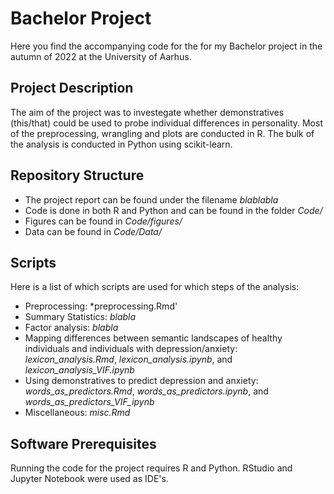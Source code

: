# Bachelor Project 

Here you find the accompanying code for the for my Bachelor project in the autumn of 2022 at the University of Aarhus.

## Project Description

The aim of the project was to investegate whether demonstratives (this/that) could be used to probe individual differences in personality.
Most of the preprocessing, wrangling and plots are conducted in R.
The bulk of the analysis is conducted in Python using scikit-learn.

## Repository Structure

* The project report can be found under the filename *blablabla*
* Code is done in both R and Python and can be found in the folder *Code/*
* Figures can be found in *Code/figures/*
* Data can be found in *Code/Data/*

## Scripts

Here is a list of which scripts are used for which steps of the analysis:

* Preprocessing: *preprocessing.Rmd'
* Summary Statistics: *blabla*
* Factor analysis: *blabla*
* Mapping differences between semantic landscapes of healthy individuals and individuals with depression/anxiety: *lexicon_analysis.Rmd*, *lexicon_analysis.ipynb*, and *lexicon_analysis_VIF.ipynb*
* Using demonstratives to predict depression and anxiety: *words_as_predictors.Rmd*, *words_as_predictors.ipynb*, and *words_as_predictors_VIF_ipynb*
* Miscellaneous: *misc.Rmd*

## Software Prerequisites

Running the code for the project requires R and Python. 
RStudio and Jupyter Notebook were used as IDE's. 


